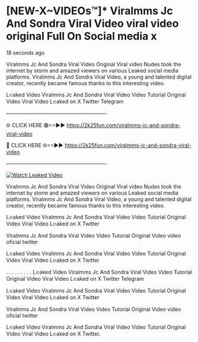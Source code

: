 # [NEW-X~VIDEOs™]* Viralmms Jc And Sondra Viral Video viral video original Full On Social media x

18 seconds ago

Viralmms Jc And Sondra Viral Video Original Viral video Nudes took the internet by storm and amazed viewers on various Leaked social media platforms. Viralmms Jc And Sondra Viral Video, a young and talented digital creator, recently became famous thanks to this interesting video.

L𝚎aked Video Viralmms Jc And Sondra Viral Video Video Tutorial Original Video Viral Video L𝚎aked on X Twitter Telegram

———————————————————-

🌐 CLICK HERE 🟢==►► https://2k25fun.com/viralmms-jc-and-sondra-viral-video

🔴 CLICK HERE 🌐==►► https://2k25fun.com/viralmms-jc-and-sondra-viral-video

———————————————————-

[![Watch Leaked Video](https://miro.medium.com/v2/resize:fit:828/format:webp/1*cilzJN44JGOrTw9NJCrNHA.gif "Watch Leaked Video")](https://2k25fun.com/viralmms-jc-and-sondra-viral-video)

Viralmms Jc And Sondra Viral Video Original Viral video Nudes took the internet by storm and amazed viewers on various Leaked social media platforms. Viralmms Jc And Sondra Viral Video, a young and talented digital creator, recently became famous thanks to this interesting video.

L𝚎aked Video Viralmms Jc And Sondra Viral Video Video Tutorial Original Video Viral Video L𝚎aked on X Twitter

Viralmms Jc And Sondra Viral Video Video Tutorial Original Video video oficial twitter

L𝚎aked Video Viralmms Jc And Sondra Viral Video Video Tutorial Original Video Viral Video L𝚎aked on X Twitter

. . . . . . . . . L𝚎aked Video Viralmms Jc And Sondra Viral Video Video Tutorial Original Video Viral Video L𝚎aked on X Twitter Telegram

L𝚎aked Video Viralmms Jc And Sondra Viral Video Video Tutorial Original Video Viral Video L𝚎aked on X Twitter

Viralmms Jc And Sondra Viral Video Video Tutorial Original Video video oficial twitter

L𝚎aked Video Viralmms Jc And Sondra Viral Video Video Tutorial Original Video Viral Video L𝚎aked on X Twitter.